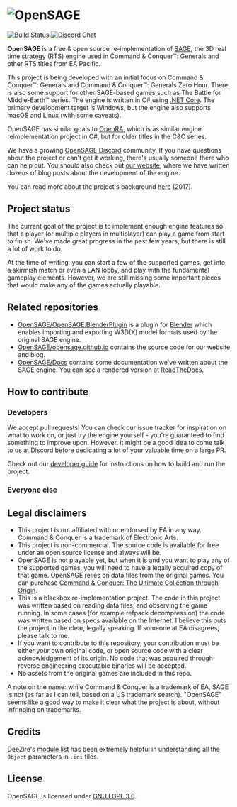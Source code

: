 # ![OpenSAGE](/art/opensage-logo.png)

[![Build Status](https://github.com/OpenSage/OpenSage/workflows/CI/badge.svg)](https://github.com/OpenSAGE/OpenSAGE/actions)
[![Discord Chat](https://img.shields.io/discord/398393968234332161.svg?logo=discord)](https://discord.gg/G2FhZUT)

**OpenSAGE** is a free & open source re-implementation of [SAGE](<https://en.wikipedia.org/wiki/SAGE_(game_engine)>), the 3D
real time strategy (RTS) engine used in Command & Conquer™: Generals and other
RTS titles from EA Pacific.

This project is being developed with an initial focus on Command & Conquer™:
Generals and Command & Conquer™: Generals Zero Hour. There is also some support for other SAGE-based games such as The Battle for Middle-Earth™ series. The engine is written in C# using [.NET Core](https://dotnet.microsoft.com/). The primary development target is Windows, but the engine also supports macOS and Linux (with some caveats).

OpenSAGE has similar goals to [OpenRA](https://github.com/OpenRA/OpenRA), which is as similar engine reimplementation project in C#, but for older titles in the C&C series.

We have a growing [OpenSAGE Discord](https://discord.gg/G2FhZUT) community. If you have questions about the project or can't get it working,
there's usually someone there who can help out. You should also check out [our website](https://opensage.github.io/), where we have written dozens of blog posts about the development of the engine.

You can read more about the project's background [here](./docs/background.md) (2017).
## Project status

The current goal of the project is to implement enough engine features so that a player (or multiple players in multiplayer) can play a game from start to finish. We've made great progress in the past few years, but there is still a lot of work to do.

At the time of writing, you can start a few of the supported games, get into a skirmish match or even a LAN lobby, and play with the fundamental gameplay elements. However, we are still missing some important pieces that would make any of the games actually playable.


## Related repositories

- [OpenSAGE/OpenSAGE.BlenderPlugin](https://github.com/OpenSAGE/OpenSAGE.BlenderPlugin) is a plugin for [Blender](https://www.blender.org/) which enables importing and exporting W3D(X) model formats used by the original SAGE engine.
- [OpenSAGE/opensage.github.io](https://github.com/OpenSAGE/opensage.github.io) contains the source code for our website and blog.
- [OpenSAGE/Docs](https://github.com/OpenSAGE/Docs) contains some documentation we've written about the SAGE engine. You can see a rendered version at [ReadTheDocs](https://opensage.readthedocs.io/).

## How to contribute

### Developers

We accept pull requests! You can check our issue tracker for inspiration on what to work on, or just try the engine yourself - you're guaranteed to find something to improve upon. However, it might be a good idea to come talk to us at Discord before dedicating a lot of your valuable time on a large PR.

Check out our [developer guide](./docs/developer-guide.md) for instructions on how to build and run the project.

### Everyone else

## Legal disclaimers

- This project is not affiliated with or endorsed by EA in any way. Command & Conquer is a trademark of Electronic Arts.
- This project is non-commercial. The source code is available for free under an open source license and always will be.
- OpenSAGE is not playable yet, but when it is and you want to play any of the supported games,
  you will need to have a legally acquired copy of that game. OpenSAGE relies on data files from the original games.
  You can purchase [Command & Conquer: The Ultimate Collection through Origin](https://www.origin.com/twn/en-us/store/command-and-conquer/command-and-conquer-the-ultimate-collection/ultimate-collection).
- This is a blackbox re-implementation project. The code in this project was written based on reading data files,
  and observing the game running. In some cases (for example refpack decompression) the code was written based on specs available on the Internet.
  I believe this puts the project in the clear, legally speaking. If someone at EA disagrees, please talk to me.
- If you want to contribute to this repository, your contribution must be either your own original code, or open source code with a clear acknowledgement of its origin. No code that was acquired through reverse engineering executable binaries will be accepted.
- No assets from the original games are included in this repo.

A note on the name: while Command & Conquer is a trademark of EA, SAGE is not (as far as I can tell, based on a US trademark search). "OpenSAGE" seems like a good way to make it clear what the project is about, without infringing on trademarks.


## Credits

DeeZire's [module list](http://www.redsys.su/mkportal/files/ModuleList.txt) has been extremely helpful in understanding all the `Object` parameters in `.ini` files.

## License

OpenSAGE is licensed under [GNU LGPL 3.0](./license.md).